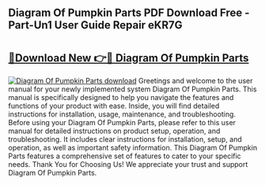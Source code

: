 ## Diagram Of Pumpkin Parts PDF Download Free - Part-Un1 User Guide Repair eKR7G

# <h2><a href="http://dfmzd16.blite.top/?on=Diagram+Of+Pumpkin+Parts">🔗Download New 👉🔴 Diagram Of Pumpkin Parts</a></h2>

[![Diagram Of Pumpkin Parts download](https://i.imgur.com/lujVjoI.png)](http://dfmzd16.blite.top/?on=Diagram+Of+Pumpkin+Parts)
Greetings and welcome to the user manual for your newly implemented system Diagram Of Pumpkin Parts. This manual is specifically designed to help you navigate the features and functions of your product with ease. Inside, you will find detailed instructions for installation, usage, maintenance, and troubleshooting. Before using your Diagram Of Pumpkin Parts, please refer to this user manual for detailed instructions on product setup, operation, and troubleshooting. It includes clear instructions for installation, setup, and operation, as well as important safety information. This Diagram Of Pumpkin Parts features a comprehensive set of features to cater to your specific needs. Thank You for Choosing Us! We appreciate your trust and support Diagram Of Pumpkin Parts.
